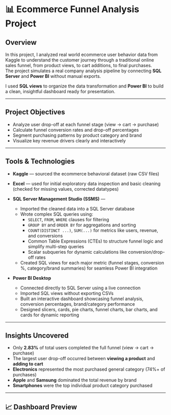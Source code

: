 # 📊 Ecommerce Funnel Analysis Project

## Overview
In this project, I analyzed real world ecommerce user behavior data from Kaggle to understand the customer journey through a traditional online sales funnel, from product views, to cart additions, to final purchases.  
The project simulates a real company analysis pipeline by connecting **SQL Server** and **Power BI** without manual exports.

I used **SQL views** to organize the data transformation and **Power BI** to build a clean, insightful dashboard ready for presentation.

---

## Project Objectives
- Analyze user drop-off at each funnel stage (view → cart → purchase)
- Calculate funnel conversion rates and drop-off percentages
- Segment purchasing patterns by product category and brand
- Visualize key revenue drivers clearly and interactively

---

## Tools & Technologies

- **Kaggle** — sourced the ecommerce behavioral dataset (raw CSV files)
- **Excel** — used for initial exploratory data inspection and basic cleaning (checked for missing values, corrected datatypes)
- **SQL Server Management Studio (SSMS)** — 
  - Imported the cleaned data into a SQL Server database
  - Wrote complex SQL queries using:
    - `SELECT`, `FROM`, `WHERE` clauses for filtering
    - `GROUP BY` and `ORDER BY` for aggregations and sorting
    - `COUNT(DISTINCT ...)`, `SUM(...)` for metrics like users, revenue, and conversions
    - Common Table Expressions (CTEs) to structure funnel logic and simplify multi-step queries
    - Scalar subqueries for dynamic calculations like conversion/drop-off rates
  - Created SQL views for each major metric (funnel stages, conversion %, category/brand summaries) for seamless Power BI integration

- **Power BI Desktop**  
  - Connected directly to SQL Server using a live connection
  - Imported SQL views without exporting CSVs
  - Built an interactive dashboard showcasing funnel analysis, conversion percentages, brand/category performance
  - Designed slicers, cards, pie charts, funnel charts, bar charts, and cards for dynamic reporting

---


## Insights Uncovered
- Only **2.83%** of total users completed the full funnel (view → cart → purchase)
- The largest user drop-off occurred between **viewing a product** and **adding to cart**
- **Electronics** represented the most purchased general category (74%+ of purchases)
- **Apple** and **Samsung** dominated the total revenue by brand
- **Smartphones** were the top individual product category purchased


---

## 📈 Dashboard Preview




